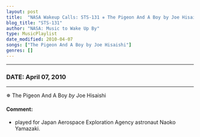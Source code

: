 ```yaml
---
layout: post
title:  "NASA Wakeup Calls: STS-131 ✵ The Pigeon And A Boy by Joe Hisaishi ✧ April 07, 2010"
blog_title: "STS-131"
author: "NASA: Music to Wake Up By"
type: MusicPlaylist
date_modified: 2010-04-07
songs: ["The Pigeon And A Boy by Joe Hisaishi"]
genres: []
---
```


----
### DATE: April 07, 2010
----
✵ The Pigeon And A Boy *by* Joe Hisaishi  

#### Comment:
* played for Japan Aerospace Exploration Agency astronaut Naoko Yamazaki.



<br/>
<center>
	<a target="_blank"
	   href="https://twitter.com/intent/tweet?hashtags=Space,NASA,Playlist,NASAWakeupCalls,SpaceProgram&text=🚀 {{ page.author}}, {{ page.title }}. {{ site.url }}{{ page.url }}&via=nasawakeupcalls"><i class="fab fa-twitter" title="Tweet this page" alt="Tweet this page" style="font-size: 1.3em;"></i></a>
	&nbsp; 	<i class="fas fa-user-astronaut" style="font-size: 1.5em;"></i> &nbsp;
    <a id="custom_amazon_link"
       type="amzn" search="#"
       category="popular music">
    <i class="fab fa-amazon" style="font-size: 1.3em;"></i></a>
</center>

<!-- Randomly resolve an individual entry from a song array -->
<script src="/assets/javascript/seedrandom.min.js"></script>
<script>
  var wake_me_up = ["The Pigeon And A Boy by Joe Hisaishi"];
  var prng = new Math.seedrandom();
  function randomSong() {
    song = wake_me_up[Math.floor(Math.random() * wake_me_up.length)];
    var amazon_link = document.getElementById("custom_amazon_link");
    amazon_link.setAttribute("search", song);
  }
  window.onload = randomSong();
</script>
